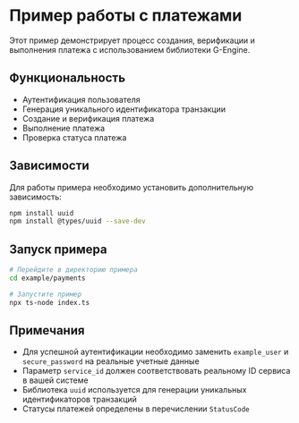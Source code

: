 # Пример работы с платежами

Этот пример демонстрирует процесс создания, верификации и выполнения платежа с использованием библиотеки G-Engine.

## Функциональность

- Аутентификация пользователя
- Генерация уникального идентификатора транзакции
- Создание и верификация платежа
- Выполнение платежа
- Проверка статуса платежа

## Зависимости

Для работы примера необходимо установить дополнительную зависимость:

```bash
npm install uuid
npm install @types/uuid --save-dev
```

## Запуск примера

```bash
# Перейдите в директорию примера
cd example/payments

# Запустите пример
npx ts-node index.ts
```

## Примечания

- Для успешной аутентификации необходимо заменить `example_user` и `secure_password` на реальные учетные данные
- Параметр `service_id` должен соответствовать реальному ID сервиса в вашей системе
- Библиотека `uuid` используется для генерации уникальных идентификаторов транзакций
- Статусы платежей определены в перечислении `StatusCode` 